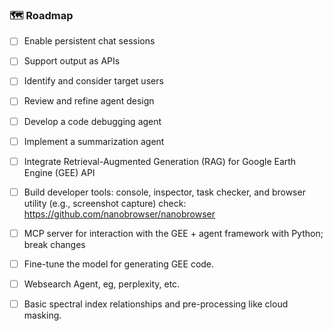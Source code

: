 
### 🗺️ Roadmap

- [ ] Enable persistent chat sessions  
- [ ] Support output as APIs  
- [ ] Identify and consider target users  
- [ ] Review and refine agent design  
- [ ] Develop a code debugging agent  
- [ ] Implement a summarization agent  
- [ ] Integrate Retrieval-Augmented Generation (RAG) for Google Earth Engine (GEE) API  
- [ ] Build developer tools: console, inspector, task checker, and browser utility (e.g., screenshot capture) check: https://github.com/nanobrowser/nanobrowser
- [ ] MCP server for interaction with the GEE + agent framework with Python; break changes
- [ ] Fine-tune the model for generating GEE code.
- [ ] Websearch Agent, eg, perplexity, etc.
- [ ] Basic spectral index relationships and pre-processing like cloud masking.

